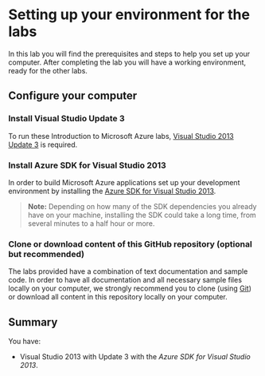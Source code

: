 ﻿Setting up your environment for the labs
========================================
In this lab you will find the prerequisites and steps to help you set up your computer. After completing the lab you will have a working environment, ready for the other labs.

Configure your computer
-----------------------

### Install Visual Studio Update 3
To run these Introduction to Microsoft Azure labs, [Visual Studio 2013 Update 3](http://www.microsoft.com/en-us/download/details.aspx?id=43721)  is required.

### Install Azure SDK for Visual Studio 2013
In order to build Microsoft Azure applications set up your development environment by installing the [Azure SDK for Visual Studio 2013](http://go.microsoft.com/fwlink/?linkid=324322&clcid=0x409).

> **Note:** Depending on how many of the SDK dependencies you already have on your machine, installing the SDK could take a long time, from several minutes to a half hour or more.


### Clone or download content of this GitHub repository (optional but recommended)

The labs provided have a combination of text documentation and sample code. In order to have all documentation and all necessary sample files locally on your computer, we strongly recommend you to clone (using [Git](http://git-scm.com/)) or download all content in this repository locally on your computer.

Summary
-------

You have:

* Visual Studio 2013 with Update 3 with the _Azure SDK for Visual Studio 2013_.


